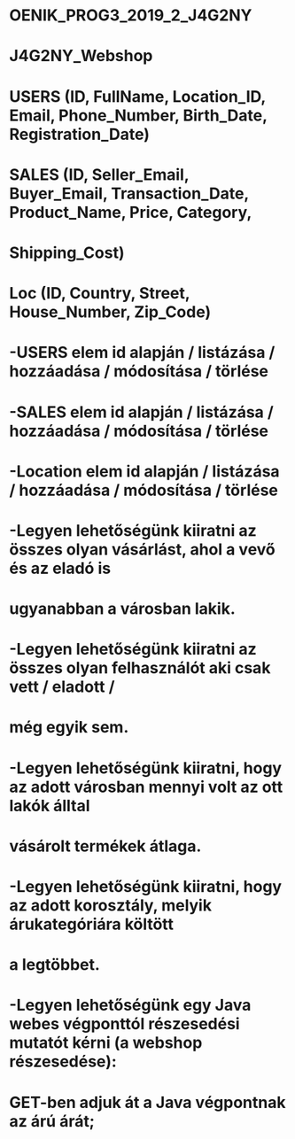 # OENIK_PROG3_2019_2_J4G2NY
# J4G2NY_Webshop
#
# USERS (ID, FullName, Location_ID, Email, Phone_Number, Birth_Date, Registration_Date)
# SALES (ID, Seller_Email, Buyer_Email, Transaction_Date, Product_Name, Price, Category,
#	Shipping_Cost)
# Loc (ID, Country, Street, House_Number, Zip_Code)
#
#
# -USERS elem id alapján / listázása / hozzáadása / módosítása / törlése
# -SALES elem id alapján / listázása / hozzáadása / módosítása / törlése
# -Location elem id alapján / listázása / hozzáadása / módosítása / törlése
#
# -Legyen lehetőségünk kiiratni az összes olyan vásárlást, ahol a vevő és az eladó is 
#  ugyanabban a városban lakik.
# -Legyen lehetőségünk kiiratni az összes olyan felhasználót aki csak vett / eladott /
#  még egyik sem.
# -Legyen lehetőségünk kiiratni, hogy az adott városban mennyi volt az ott lakók álltal
#  vásárolt termékek átlaga.
# -Legyen lehetőségünk kiiratni, hogy az adott korosztály, melyik árukategóriára költött
#  a legtöbbet.
# -Legyen lehetőségünk egy Java webes végponttól részesedési mutatót kérni (a webshop részesedése):
#  GET-ben adjuk át a Java végpontnak az árú árát;  